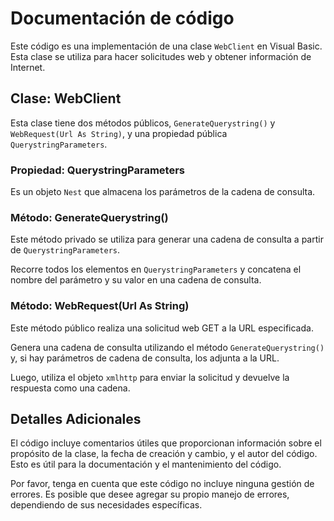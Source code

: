 # Documentación de código

Este código es una implementación de una clase `WebClient` en Visual Basic. Esta clase se utiliza para hacer solicitudes web y obtener información de Internet.

## Clase: WebClient

Esta clase tiene dos métodos públicos, `GenerateQuerystring()` y `WebRequest(Url As String)`, y una propiedad pública `QuerystringParameters`.

### Propiedad: QuerystringParameters

Es un objeto `Nest` que almacena los parámetros de la cadena de consulta.

### Método: GenerateQuerystring()

Este método privado se utiliza para generar una cadena de consulta a partir de `QuerystringParameters`.

Recorre todos los elementos en `QuerystringParameters` y concatena el nombre del parámetro y su valor en una cadena de consulta.

### Método: WebRequest(Url As String)

Este método público realiza una solicitud web GET a la URL especificada.

Genera una cadena de consulta utilizando el método `GenerateQuerystring()` y, si hay parámetros de cadena de consulta, los adjunta a la URL.

Luego, utiliza el objeto `xmlhttp` para enviar la solicitud y devuelve la respuesta como una cadena.

## Detalles Adicionales

El código incluye comentarios útiles que proporcionan información sobre el propósito de la clase, la fecha de creación y cambio, y el autor del código. Esto es útil para la documentación y el mantenimiento del código.

Por favor, tenga en cuenta que este código no incluye ninguna gestión de errores. Es posible que desee agregar su propio manejo de errores, dependiendo de sus necesidades específicas.